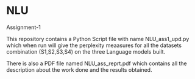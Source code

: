 # NLU
Assignment-1

This repository contains a Python Script file with name NLU_ass1_upd.py which when run will give the perplexity meaasures for all the datasets combination (S1,S2,S3,S4) on the three Language models built.

There is also a PDF file named NLU_ass_reprt.pdf which contains all the description about the work done and the results obtained.
